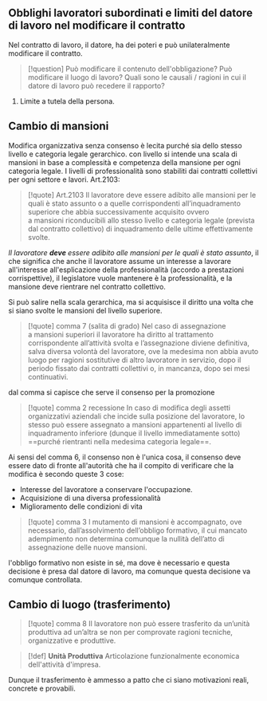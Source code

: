 ## Obblighi lavoratori subordinati e limiti del datore di lavoro nel modificare il contratto
Nel contratto di lavoro, il datore, ha dei poteri e può unilateralmente modificare il contratto.
>[!question] Può modificare il contenuto dell'obbligazione? Può modificare il luogo di lavoro? Quali sono le causali / ragioni in cui il datore di lavoro può recedere il rapporto?

1. Limite a tutela della persona.

## Cambio di mansioni

Modifica organizzativa senza consenso è lecita purché sia dello stesso livello e categoria legale gerarchico.
con livello si intende una scala di mansioni in base a complessità e competenza della mansione per ogni categoria legale.
I livelli di professionalità sono stabiliti dai contratti collettivi per ogni settore e lavori.
Art.2103:
>[!quote] Art.2103
>Il lavoratore deve essere adibito alle mansioni per le quali è stato assunto o a quelle corrispondenti all’inquadramento superiore che abbia successivamente acquisito ovvero a mansioni riconducibili allo stesso livello e categoria legale (prevista dal contratto collettivo) di inquadramento delle ultime effettivamente svolte.

_Il lavoratore **deve** essere adibito alle mansioni per le quali è stato assunto_, il che significa che anche il lavoratore assume un interesse a lavorare all'interesse all'esplicazione della professionalità (accordo a prestazioni corrispettive), il legislatore vuole mantenere è la professionalità, e la mansione deve rientrare nel contratto collettivo.

Si può salire nella scala gerarchica, ma si acquisisce il diritto una volta che si siano svolte le mansioni del livello superiore.

>[!quote] comma 7 (salita di grado)
>Nel caso di assegnazione a mansioni superiori il lavoratore ha diritto al trattamento corrispondente all’attività svolta e l’assegnazione diviene definitiva, salva diversa volontà del lavoratore, ove la medesima non abbia avuto luogo per ragioni sostitutive di altro lavoratore in servizio, dopo il periodo fissato dai contratti collettivi o, in mancanza, dopo sei mesi continuativi.

dal comma si capisce che serve il consenso per la promozione

>[!quote] comma 2 recessione
>In caso di modifica degli assetti organizzativi aziendali che incide sulla posizione del lavoratore, lo stesso può essere assegnato a mansioni appartenenti al livello di inquadramento inferiore (dunque il livello immediatamente sotto) ==purché rientranti nella medesima categoria legale==.

Ai sensi del comma 6, il consenso non è l'unica cosa, il consenso deve essere dato di fronte all'autorità che ha il compito di verificare che la modifica è secondo queste 3 cose:
- Interesse del lavoratore  a conservare l'occupazione.
- Acquisizione di una diversa professionalità
- Miglioramento delle condizioni di vita

>[!quote] comma 3
>l mutamento di mansioni è accompagnato, ove necessario, dall’assolvimento dell’obbligo formativo, il cui mancato adempimento non determina comunque la nullità dell’atto di assegnazione delle nuove mansioni.

l'obbligo formativo non esiste in sé, ma dove è necessario e questa decisione è presa dal datore di lavoro, ma comunque questa decisione va comunque controllata.

## Cambio di luogo (trasferimento)

>[!quote] comma 8
>Il lavoratore non può essere trasferito da un’unità produttiva ad un’altra se non per comprovate ragioni tecniche, organizzative e produttive.

>[!def] **Unità Produttiva**
> Articolazione funzionalmente economica dell'attività d'impresa.

Dunque il trasferimento è ammesso a patto che ci siano motivazioni reali, concrete e provabili.